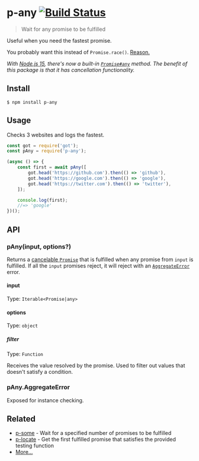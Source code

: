 # p-any [![Build Status](https://travis-ci.org/sindresorhus/p-any.svg?branch=master)](https://travis-ci.org/sindresorhus/p-any)

> Wait for any promise to be fulfilled

Useful when you need the fastest promise.

You probably want this instead of `Promise.race()`. [Reason.](http://bluebirdjs.com/docs/api/promise.race.html)

*With [Node.js 15](https://medium.com/@nodejs/node-js-v15-0-0-is-here-deb00750f278), there's now a built-in [`Promise#any`](https://developer.mozilla.org/en-US/docs/Web/JavaScript/Reference/Global_Objects/Promise/any) method. The benefit of this package is that it has cancellation functionality.*

## Install

```
$ npm install p-any
```

## Usage

Checks 3 websites and logs the fastest.

```js
const got = require('got');
const pAny = require('p-any');

(async () => {
	const first = await pAny([
		got.head('https://github.com').then(() => 'github'),
		got.head('https://google.com').then(() => 'google'),
		got.head('https://twitter.com').then(() => 'twitter'),
	]);

	console.log(first);
	//=> 'google'
})();
```

## API

### pAny(input, options?)

Returns a [cancelable `Promise`](https://github.com/sindresorhus/p-cancelable) that is fulfilled when any promise from `input` is fulfilled. If all the `input` promises reject, it will reject with an [`AggregateError`](https://github.com/sindresorhus/aggregate-error) error.

#### input

Type: `Iterable<Promise|any>`

#### options

Type: `object`

##### filter

Type: `Function`

Receives the value resolved by the promise. Used to filter out values that doesn't satisfy a condition.

### pAny.AggregateError

Exposed for instance checking.

## Related

- [p-some](https://github.com/sindresorhus/p-some) - Wait for a specified number of promises to be fulfilled
- [p-locate](https://github.com/sindresorhus/p-locate) - Get the first fulfilled promise that satisfies the provided testing function
- [More…](https://github.com/sindresorhus/promise-fun)
